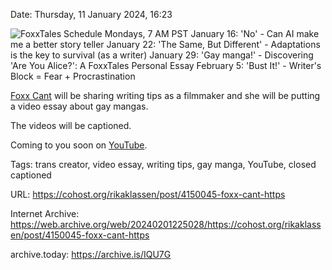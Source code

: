 Date: Thursday, 11 January 2024, 16:23

![FoxxTales Schedule
Mondays, 7 AM PST
January 16: 'No' - Can AI make me a better story teller
January 22: 'The Same, But Different' - Adaptations is the key to survival  (as a writer)
January 29: 'Gay manga!' - Discovering 'Are You Alice?': A FoxxTales Personal Essay
February 5: 'Bust It!' - Writer's Block = Fear + Procrastination](https://raw.githubusercontent.com/rikaklassen/Cohost/main/pictures/418725639_18402563602051049_3834865510117236423_n.webp)

[Foxx Cant](https://linktr.ee/foxxtales) will be sharing writing tips as a filmmaker and she will be putting a video essay about gay mangas.

The videos will be captioned.

Coming to you soon on [YouTube](https://www.youtube.com/channel/UCkua_mJe_YS0ba_E4kBWm_A).

Tags: trans creator, video essay, writing tips, gay manga, YouTube, closed captioned

URL: https://cohost.org/rikaklassen/post/4150045-foxx-cant-https

Internet Archive: https://web.archive.org/web/20240201225028/https://cohost.org/rikaklassen/post/4150045-foxx-cant-https

archive.today: https://archive.is/IQU7G

<!--
If you apperciate the blog post, please consider contributing to the COVID fund: https://www.paypal.me/bglamours.
-->
